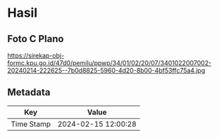 # Hasil

## Foto C Plano

https://sirekap-obj-formc.kpu.go.id/47d0/pemilu/ppwp/34/01/02/20/07/3401022007002-20240214-222625--7b0d8825-5960-4d20-8b00-4bf53ffc75a4.jpg


## Metadata

| Key        | Value               |
| ---------- | ------------------- |
| Time Stamp | 2024-02-15 12:00:28 |



